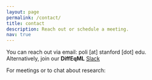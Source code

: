 ```yaml
---
layout: page
permalink: /contact/
title: contact
description: Reach out or schedule a meeting.
nav: true
---
```


You can reach out via email: poli [at] stanford [dot] edu. <br/>
Alternatively, join our **DiffEqML** [Slack](https://join.slack.com/t/diffeqml/shared_invite/zt-gq3jjj5x-LuHSB4m4gc9MsnvoF1UB6A)

For meetings or to chat about research:
<!-- Calendly inline widget begin -->
<div class="calendly-inline-widget" data-url="https://calendly.com/michael-poli/30min-research?hide_event_type_details=1" style="min-width:320px;height:630px;"></div>
<script type="text/javascript" src="https://assets.calendly.com/assets/external/widget.js" async></script>
<!-- Calendly inline widget end -->